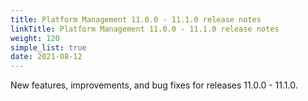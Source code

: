 ```yaml
---
title: Platform Management 11.0.0 - 11.1.0 release notes
linkTitle: Platform Management 11.0.0 - 11.1.0 release notes
weight: 120
simple_list: true
date: 2021-08-12
---
```

New features, improvements, and bug fixes for releases 11.0.0 - 11.1.0.
